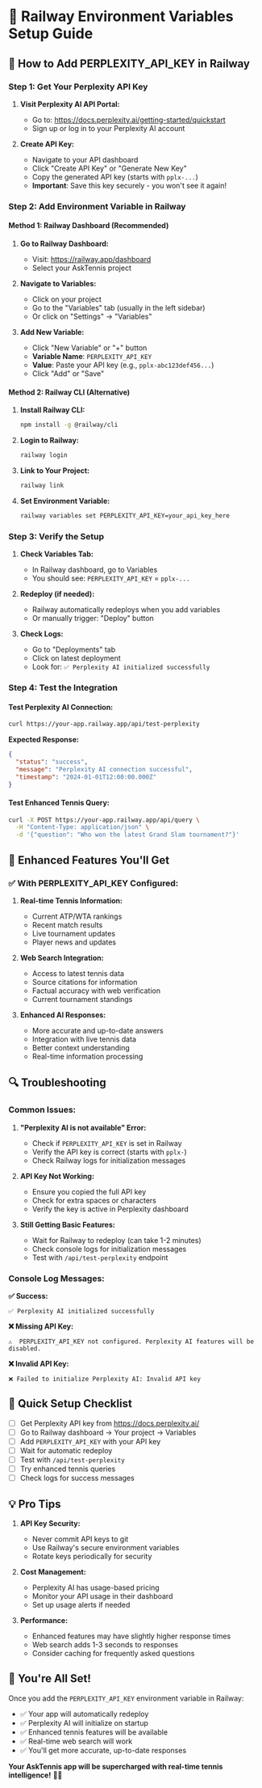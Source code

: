# 🔑 Railway Environment Variables Setup Guide

## 🎯 **How to Add PERPLEXITY_API_KEY in Railway**

### **Step 1: Get Your Perplexity API Key**

1. **Visit Perplexity AI API Portal:**
   - Go to: https://docs.perplexity.ai/getting-started/quickstart
   - Sign up or log in to your Perplexity AI account

2. **Create API Key:**
   - Navigate to your API dashboard
   - Click "Create API Key" or "Generate New Key"
   - Copy the generated API key (starts with `pplx-...`)
   - **Important**: Save this key securely - you won't see it again!

### **Step 2: Add Environment Variable in Railway**

#### **Method 1: Railway Dashboard (Recommended)**

1. **Go to Railway Dashboard:**
   - Visit: https://railway.app/dashboard
   - Select your AskTennis project

2. **Navigate to Variables:**
   - Click on your project
   - Go to the "Variables" tab (usually in the left sidebar)
   - Or click on "Settings" → "Variables"

3. **Add New Variable:**
   - Click "New Variable" or "+" button
   - **Variable Name**: `PERPLEXITY_API_KEY`
   - **Value**: Paste your API key (e.g., `pplx-abc123def456...`)
   - Click "Add" or "Save"

#### **Method 2: Railway CLI (Alternative)**

1. **Install Railway CLI:**
   ```bash
   npm install -g @railway/cli
   ```

2. **Login to Railway:**
   ```bash
   railway login
   ```

3. **Link to Your Project:**
   ```bash
   railway link
   ```

4. **Set Environment Variable:**
   ```bash
   railway variables set PERPLEXITY_API_KEY=your_api_key_here
   ```

### **Step 3: Verify the Setup**

1. **Check Variables Tab:**
   - In Railway dashboard, go to Variables
   - You should see: `PERPLEXITY_API_KEY` = `pplx-...`

2. **Redeploy (if needed):**
   - Railway automatically redeploys when you add variables
   - Or manually trigger: "Deploy" button

3. **Check Logs:**
   - Go to "Deployments" tab
   - Click on latest deployment
   - Look for: `✅ Perplexity AI initialized successfully`

### **Step 4: Test the Integration**

#### **Test Perplexity AI Connection:**
```bash
curl https://your-app.railway.app/api/test-perplexity
```

**Expected Response:**
```json
{
  "status": "success",
  "message": "Perplexity AI connection successful",
  "timestamp": "2024-01-01T12:00:00.000Z"
}
```

#### **Test Enhanced Tennis Query:**
```bash
curl -X POST https://your-app.railway.app/api/query \
  -H "Content-Type: application/json" \
  -d '{"question": "Who won the latest Grand Slam tournament?"}'
```

## 🎾 **Enhanced Features You'll Get**

### **✅ With PERPLEXITY_API_KEY Configured:**

1. **Real-time Tennis Information:**
   - Current ATP/WTA rankings
   - Recent match results
   - Live tournament updates
   - Player news and updates

2. **Web Search Integration:**
   - Access to latest tennis data
   - Source citations for information
   - Factual accuracy with web verification
   - Current tournament standings

3. **Enhanced AI Responses:**
   - More accurate and up-to-date answers
   - Integration with live tennis data
   - Better context understanding
   - Real-time information processing

## 🔍 **Troubleshooting**

### **Common Issues:**

1. **"Perplexity AI is not available" Error:**
   - Check if `PERPLEXITY_API_KEY` is set in Railway
   - Verify the API key is correct (starts with `pplx-`)
   - Check Railway logs for initialization messages

2. **API Key Not Working:**
   - Ensure you copied the full API key
   - Check for extra spaces or characters
   - Verify the key is active in Perplexity dashboard

3. **Still Getting Basic Features:**
   - Wait for Railway to redeploy (can take 1-2 minutes)
   - Check console logs for initialization messages
   - Test with `/api/test-perplexity` endpoint

### **Console Log Messages:**

**✅ Success:**
```
✅ Perplexity AI initialized successfully
```

**❌ Missing API Key:**
```
⚠️  PERPLEXITY_API_KEY not configured. Perplexity AI features will be disabled.
```

**❌ Invalid API Key:**
```
❌ Failed to initialize Perplexity AI: Invalid API key
```

## 🚀 **Quick Setup Checklist**

- [ ] Get Perplexity API key from https://docs.perplexity.ai/
- [ ] Go to Railway dashboard → Your project → Variables
- [ ] Add `PERPLEXITY_API_KEY` with your API key
- [ ] Wait for automatic redeploy
- [ ] Test with `/api/test-perplexity`
- [ ] Try enhanced tennis queries
- [ ] Check logs for success messages

## 💡 **Pro Tips**

1. **API Key Security:**
   - Never commit API keys to git
   - Use Railway's secure environment variables
   - Rotate keys periodically for security

2. **Cost Management:**
   - Perplexity AI has usage-based pricing
   - Monitor your API usage in their dashboard
   - Set up usage alerts if needed

3. **Performance:**
   - Enhanced features may have slightly higher response times
   - Web search adds 1-3 seconds to responses
   - Consider caching for frequently asked questions

## 🎯 **You're All Set!**

Once you add the `PERPLEXITY_API_KEY` environment variable in Railway:

- ✅ Your app will automatically redeploy
- ✅ Perplexity AI will initialize on startup
- ✅ Enhanced tennis features will be available
- ✅ Real-time web search will work
- ✅ You'll get more accurate, up-to-date responses

**Your AskTennis app will be supercharged with real-time tennis intelligence!** 🚀🎾
